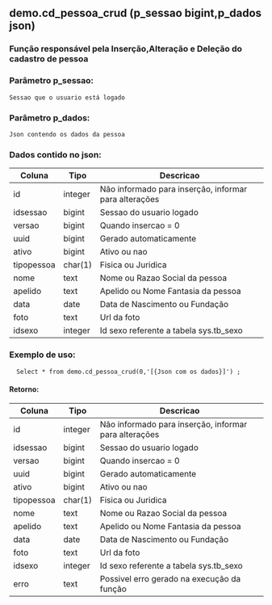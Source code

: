 ## demo.cd_pessoa_crud (p_sessao bigint,p_dados json)

###  Função responsável pela Inserção,Alteração e Deleção do cadastro de pessoa

### Parâmetro p_sessao:
```
Sessao que o usuario está logado
```

### Parâmetro p_dados:
```
Json contendo os dados da pessoa
```

### Dados contido no json:

| Coluna      | Tipo        |  Descricao           |
| ----------- | ----------- |----------------------|
| id      | integer       | Não informado para inserção, informar para alterações
| idsessao   | bigint        | Sessao do usuario logado
| versao   | bigint        | Quando insercao = 0 
| uuid   | bigint        | Gerado automaticamente
| ativo   | bigint        | Ativo ou nao
| tipopessoa   | char(1)        |Fisica ou Juridica
| nome   | text        |Nome ou Razao Social da pessoa
| apelido   | text        | Apelido ou Nome Fantasia da pessoa
| data   | date        | Data de Nascimento ou Fundação
| foto   | text        | Url da foto
| idsexo   | integer        | Id sexo referente a tabela sys.tb_sexo

### Exemplo de uso:
```
  Select * from demo.cd_pessoa_crud(0,'[{Json com os dados}]') ;
```

#### Retorno:
| Coluna      | Tipo        |  Descricao           |
| ----------- | ----------- |----------------------|
| id      | integer       | Não informado para inserção, informar para alterações
| idsessao   | bigint        | Sessao do usuario logado
| versao   | bigint        | Quando insercao = 0 
| uuid   | bigint        | Gerado automaticamente
| ativo   | bigint        | Ativo ou nao
| tipopessoa   | char(1)        |Fisica ou Juridica
| nome   | text        |Nome ou Razao Social da pessoa
| apelido   | text        | Apelido ou Nome Fantasia da pessoa
| data   | date        | Data de Nascimento ou Fundação
| foto   | text        | Url da foto
| idsexo   | integer        | Id sexo referente a tabela sys.tb_sexo
| erro   | text        | Possivel erro gerado na execução da função 








